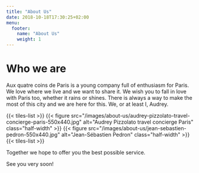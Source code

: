 ```yaml
---
title: "About Us"
date: 2018-10-18T17:30:25+02:00
menu:
  footer:
    name: "About Us"
    weight: 1
---
```


# Who we are

Aux quatre coins de Paris is a young company full of enthusiasm for Paris. We love where we live and we want to share it. We wish you to fall in love with Paris too, whether it rains or shines. There is always a way to make the most of this city and we are here for this. We, or at least I, Audrey.

{{< tiles-list >}}
  {{< figure src="/images/about-us/audrey-pizzolato-travel-concierge-paris-550x440.jpg" alt="Audrey Pizzolato travel concierge Paris" class="half-width" >}}
  {{< figure src="/images/about-us/jean-sebastien-pedron-550x440.jpg" alt="Jean-Sébastien Pedron" class="half-width" >}}
{{< tiles-list >}}

Together we hope to offer you the best possible service.

See you very soon!
